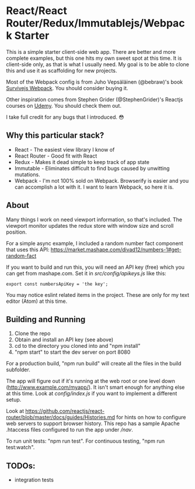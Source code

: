 React/React Router/Redux/Immutablejs/Webpack Starter
===========================================

This is a simple starter client-side web app. There are better and more complete
examples, but this one hits my own sweet spot at this time. It is client-side
only, as that is what I usually need. My goal is to be able to clone this and
use it as scaffolding for new projects.

Most of the Webpack config is from Juho Vepsäläinen (@bebraw)'s
book [Survivejs Webpack](https://github.com/survivejs/webpack).
You should consider buying it.

Other inspiration comes from Stephen Grider (@StephenGrider)'s
Reactjs courses on [Udemy](https://www.udemy.com/). You should check
them out.

I take full credit for any bugs that I introduced. :flushed:

Why this particular stack?
--------------------------

- React - The easiest view library I know of
- React Router - Good fit with React
- Redux - Makes it dead simple to keep track of app state
- Immutable - Eliminates difficult to find bugs caused by unwitting mutations.
- Webpack - I'm not 100% sold on Webpack. Browserify is easier and you can
accomplish a lot with it. I want to learn Webpack, so here it is.

About
-----

Many things I work on need viewport information, so that's included.
The viewport monitor updates the redux store with window size and
scroll position.

For a simple async example, I included a random number fact component
that uses this API: https://market.mashape.com/divad12/numbers-1#get-random-fact

If you want to build and run this, you will need an API key (free) which
you can get from mashape.com. Set it in *src/config/apikeys.js* like this:

    export const numbersApiKey = 'the key';

You may notice eslint related items in the project. These are only
for my text editor (Atom) at this time.

Building and Running
--------------------

1. Clone the repo
1. Obtain and install an API key (see above)
1. cd to the directory you cloned into and "npm install"
1. "npm start" to start the dev server on port 8080

For a production build, "npm run build" will create all the files in the build subfolder.

The app will figure out if it's running at the web root or one level down (http://www.example.com/myapp/).
It isn't smart enough for anything else at this time. Look at *config/index.js* if you want to
implement a different setup.

Look at https://github.com/reactjs/react-router/blob/master/docs/guides/Histories.md for hints on how
to configure web servers to support browser history. This repo has a sample Apache .htaccess files
configured to run the app under */nav*.

To run unit tests: "npm run test". For continuous testing, "npm run test:watch".

TODOs:
-----

- integration tests
